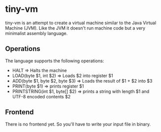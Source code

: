 tiny-vm
=======

tiny-vm is an attempt to create a virtual machine similar to the Java Virtual
Machine (JVM). Like the JVM it doesn't run machine code but a very minimalist
assembly language.

Operations
----------

The language supports the following operations:
- HALT => Halts the machine
- LOAD(byte $1, int $2) => Loads $2 into register $1
- ADD(byte $1, byte $2, byte $3) => Loads the result of $1 + $2 into $3
- PRINT(byte $1) => prints register $1
- PRINTSTRING(int $1, byte[] $2) => prints a string with length $1 and UTF-8
  encoded contents $2

Frontend
--------

There is no frontend yet. So you'll have to write your input file in binary.

